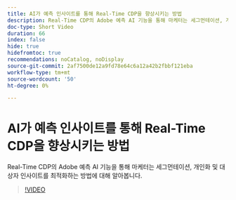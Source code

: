 ```yaml
---
title: AI가 예측 인사이트를 통해 Real-Time CDP을 향상시키는 방법
description: Real-Time CDP의 Adobe 예측 AI 기능을 통해 마케터는 세그먼테이션, 개인화 및 대상자 인사이트를 최적화하는 방법에 대해 알아봅니다.
doc-type: Short Video
duration: 66
index: false
hide: true
hidefromtoc: true
recommendations: noCatalog, noDisplay
source-git-commit: 2af7500de12a9fd78e64c6a12a42b2fbbf121eba
workflow-type: tm+mt
source-wordcount: '50'
ht-degree: 0%

---
```



# AI가 예측 인사이트를 통해 Real-Time CDP을 향상시키는 방법

Real-Time CDP의 Adobe 예측 AI 기능을 통해 마케터는 세그먼테이션, 개인화 및 대상자 인사이트를 최적화하는 방법에 대해 알아봅니다.

<!-- 85_OS512_3442427_65_how-ai-enhances-realtime-cdp-with-predictive-insights -->
>[!VIDEO](https://video.tv.adobe.com/v/3458200/?learn=on&enablevpops=true)
